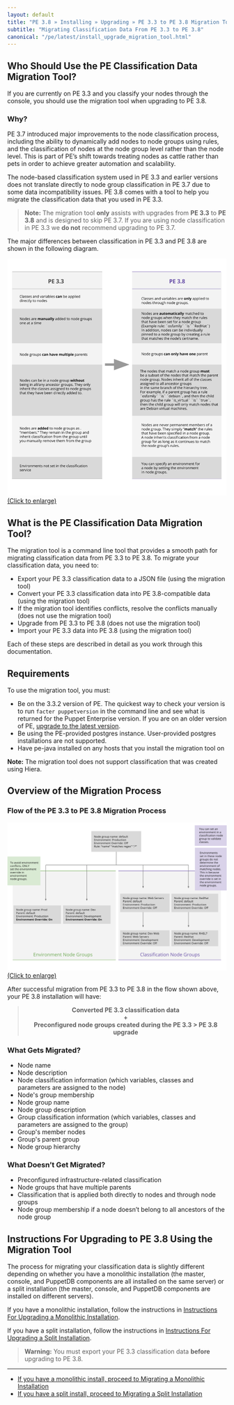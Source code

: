 ```yaml
---
layout: default
title: "PE 3.8 » Installing » Upgrading » PE 3.3 to PE 3.8 Migration Tool"
subtitle: "Migrating Classification Data From PE 3.3 to PE 3.8"
canonical: "/pe/latest/install_upgrade_migration_tool.html"
---
```


## Who Should Use the PE Classification Data Migration Tool?

If you are currently on PE 3.3 and you classify your nodes through the console, you should use the migration tool when upgrading to PE 3.8. 

### Why? 

PE 3.7 introduced major improvements to the node classification process, including the ability to dynamically add nodes to node groups using rules, and the classification of nodes at the node group level rather than the node level. This is part of PE’s shift towards treating nodes as cattle rather than pets in order to achieve greater automation and scalability. 

The node-based classification system used in PE 3.3 and earlier versions does not translate directly to node group classification in PE 3.7 due to some data incompatibility issues. PE 3.8 comes with a tool to help you migrate the classification data that you used in PE 3.3. 

> **Note:** The migration tool **only** assists with upgrades from **PE 3.3** to **PE 3.8** and is designed to skip PE 3.7. If you are using node classification in PE 3.3 we **do not** recommend upgrading to PE 3.7.

The major differences between classification in PE 3.3 and PE 3.8 are shown in the following diagram.  

<a href="./images/pe3.8_migration_differences.svg"><img src="./images/pe3.8_migration_differences.svg" alt="Classification Differences" title="Click to enlarge"> (Click to enlarge)</a>

## What is the PE Classification Data Migration Tool?

The migration tool is a command line tool that provides a smooth path for migrating classification data from PE 3.3 to PE 3.8. To migrate your classification data, you need to:

* Export your PE 3.3 classification data to a JSON file (using the migration tool)
* Convert your PE 3.3 classification data into PE 3.8-compatible data (using the migration tool)
* If the migration tool identifies conflicts, resolve the conflicts manually (does not use the migration tool)
* Upgrade from PE 3.3 to PE 3.8 (does not use the migration tool)
* Import your PE 3.3 data into PE 3.8 (using the migration tool)

Each of these steps are described in detail as you work through this documentation.

## Requirements

To use the migration tool, you must:

* Be on the 3.3.2 version of PE. The quickest way to check your version is to run `facter puppetversion` in the command line and see what is returned for the Puppet Enterprise version. If you are on an older version of PE, [upgrade to the latest version](./install_upgrading.html).
* Be using the PE-provided postgres instance. User-provided postgres installations are not supported.
* Have pe-java installed on any hosts that you install the migration tool on 

**Note:** The migration tool does not support classification that was created using Hiera.

## Overview of the Migration Process

### Flow of the PE 3.3 to PE 3.8 Migration Process 

<a href="./images/console/env_workflow.svg"><img src="./images/console/env_workflow.svg" alt="Environment Workflow" title="Click to enlarge"> (Click to enlarge)</a>

After successful migration from PE 3.3 to PE 3.8 in the flow shown above, your PE 3.8 installation will have:

> <center>
> <b>Converted PE 3.3 classification data</b>
> </center>
> <center>
> <b>+</b>
> </center>
> <center>
> <b>Preconfigured node groups created during the PE 3.3 > PE 3.8 upgrade</b>
> </center>

### What Gets Migrated?

* Node name
* Node description
* Node classification information (which variables, classes and parameters are assigned to the node)
* Node's group membership
* Node group name
* Node group description
* Group classification information (which variables, classes and parameters are assigned to the group)
* Group's member nodes
* Group's parent group
* Node group hierarchy

### What Doesn’t Get Migrated? 

* Preconfigured infrastructure-related classification
* Node groups that have multiple parents
* Classification that is applied both directly to nodes and through node groups
* Node group membership if a node doesn’t belong to all ancestors of the node group

## Instructions For Upgrading to PE 3.8 Using the Migration Tool

The process for migrating your classification data is slightly different depending on whether you have a monolithic installation (the master, console, and PuppetDB components are all installed on the same server) or a split installation (the master, console, and PuppetDB components are installed on different servers).


If you have a monolithic installation, follow the instructions in [Instructions For Upgrading a Monolithic Installation](./install_upgrade_migration_monolithic.html).

If you have a split installation, follow the instructions in [Instructions For Upgrading a Split Installation](./install_upgrade_migration_split.html).

> **Warning:** You must export your PE 3.3 classification data **before** upgrading to PE 3.8.

* * *


- [If you have a monolithic install, proceed to Migrating a Monolithic Installation](./install_upgrade_migration_monolithic.html)
- [If you have a split install, proceed to Migrating a Split Installation](./install_upgrade_migration_split.html)